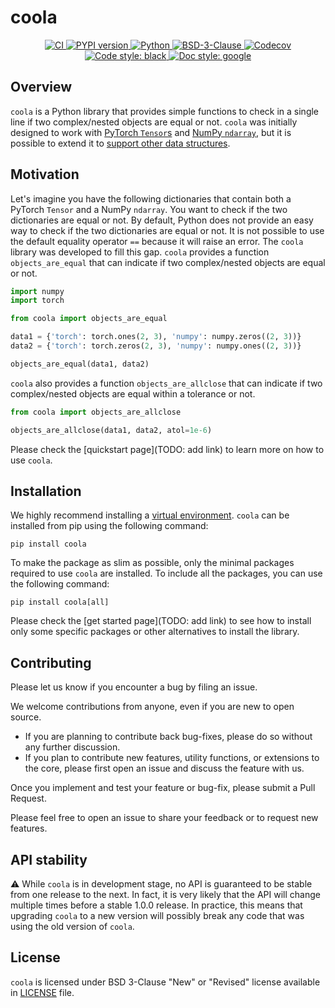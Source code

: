 # coola

<p align="center">
   <a href="https://github.com/durandtibo/coola/actions">
      <img alt="CI" src="https://github.com/durandtibo/coola/workflows/CI/badge.svg?event=push&branch=main">
   </a>
    <a href="https://pypi.org/project/coola/">
      <img alt="PYPI version" src="https://img.shields.io/pypi/v/coola">
    </a>
   <a href="https://pypi.org/project/coola/">
      <img alt="Python" src="https://img.shields.io/pypi/pyversions/coola.svg">
   </a>
   <a href="https://opensource.org/licenses/BSD-3-Clause">
      <img alt="BSD-3-Clause" src="https://img.shields.io/pypi/l/coola">
   </a>
   <a href="https://codecov.io/gh/durandtibo/coola">
      <img alt="Codecov" src="https://codecov.io/gh/durandtibo/coola/branch/main/graph/badge.svg">
   </a>
   <a href="https://github.com/psf/black">
     <img  alt="Code style: black" src="https://img.shields.io/badge/code%20style-black-000000.svg">
   </a>
   <a href="https://google.github.io/styleguide/pyguide.html#s3.8-comments-and-docstrings">
     <img  alt="Doc style: google" src="https://img.shields.io/badge/%20style-google-3666d6.svg">
   </a>
   <br/>
</p>

## Overview

`coola` is a Python library that provides simple functions to check in a single line if two
complex/nested objects are equal or not.
`coola` was initially designed to work
with [PyTorch `Tensor`s](https://pytorch.org/docs/stable/tensors.html)
and [NumPy `ndarray`](https://numpy.org/doc/stable/reference/generated/numpy.ndarray.html), but it
is possible to extend it to [support other data structures](customization.md).

## Motivation

Let's imagine you have the following dictionaries that contain both a PyTorch `Tensor` and a
NumPy `ndarray`.
You want to check if the two dictionaries are equal or not.
By default, Python does not provide an easy way to check if the two dictionaries are equal or not.
It is not possible to use the default equality operator `==` because it will raise an error.
The `coola` library was developed to fill this gap. `coola` provides a function `objects_are_equal`
that can indicate if two complex/nested objects are equal or not.

```python
import numpy
import torch

from coola import objects_are_equal

data1 = {'torch': torch.ones(2, 3), 'numpy': numpy.zeros((2, 3))}
data2 = {'torch': torch.zeros(2, 3), 'numpy': numpy.ones((2, 3))}

objects_are_equal(data1, data2)
```

`coola` also provides a function `objects_are_allclose` that can indicate if two complex/nested
objects are equal within a tolerance or not.

```python
from coola import objects_are_allclose

objects_are_allclose(data1, data2, atol=1e-6)
```

Please check the [quickstart page](TODO: add link) to learn more on how to use `coola`.

## Installation

We highly recommend installing
a [virtual environment](https://packaging.python.org/guides/installing-using-pip-and-virtual-environments/).
`coola` can be installed from pip using the following command:

```shell
pip install coola
```

To make the package as slim as possible, only the minimal packages required to use `coola` are
installed.
To include all the packages, you can use the following command:

```shell
pip install coola[all]
```

Please check the [get started page](TODO: add link) to see how to install only some specific
packages or other alternatives to install the library.

## Contributing

Please let us know if you encounter a bug by filing an issue.

We welcome contributions from anyone, even if you are new to open source.

- If you are planning to contribute back bug-fixes, please do so without any further discussion.
- If you plan to contribute new features, utility functions, or extensions to the core, please first
  open an issue and discuss the feature with us.

Once you implement and test your feature or bug-fix, please submit a Pull Request.

Please feel free to open an issue to share your feedback or to request new features.

## API stability

:warning: While `coola` is in development stage, no API is guaranteed to be stable from one
release to the next.
In fact, it is very likely that the API will change multiple times before a stable 1.0.0 release.
In practice, this means that upgrading `coola` to a new version will possibly break any code that
was using the old version of `coola`.

## License

`coola` is licensed under BSD 3-Clause "New" or "Revised" license available in [LICENSE](LICENSE)
file.
